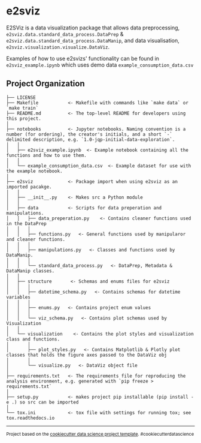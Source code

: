 e2sviz
==============================

E2SViz is a data visualization package that allows data preprocessing, `e2sviz.data.standard_data_process.DataPrep` & `e2sviz.data.standard_data_process.DataManip`, and data visualisation, `e2sviz.visualization.visualize.DataViz`.

Examples of how to use e2svizs' functionality can be found in `e2sviz_example.ipynb` which uses demo data `example_consumption_data.csv`

Project Organization
------------

    ├── LICENSE
    ├── Makefile           <- Makefile with commands like `make data` or `make train`
    ├── README.md          <- The top-level README for developers using this project.
    │
    ├── notebooks          <- Jupyter notebooks. Naming convention is a number (for ordering), the creator's initials, and a short `-` delimited description, e.g. `1.0-jqp-initial-data-exploration`.
    │   │
    │   ├── e2sviz_example.ipynb  <- Example notebook containing all the functions and how to use them.
    │   │
    │   └── example_consumption_data.csv  <- Example dataset for use with the example notebook.
    │
    ├── e2sviz             <- Package import when using e2sviz as an imported pacakge.
    │   │
    │   ├── __init__.py    <- Makes src a Python module
    │   │
    │   ├── data           <- Scripts for data preperation and manipulations.
    │   │   ├── data_preperation.py    <- Contains cleaner functions used in the DataPrep
    │   │   │   
    │   │   ├── functions.py   <- General functions used by manipularor and cleaner functions.
    │   │   │   
    │   │   ├── manipulations.py   <- Classes and functions used by DataManip.
    │   │   │   
    │   │   └── standard_data_process.py   <- DataPrep, Metadata & DataManip classes.
    │   │
    │   ├── structure       <- Schemas and enums files for e2sviz
    │   │   │   
    │   │   ├── datetime_schema.py   <- Contains schemas for datetime variables
    │   │   │   
    │   │   ├── enums.py   <- Contains project enum values
    │   │   │   
    │   │   └── viz_schema.py   <- Contains plot schemas used by Visualization
    │   │
    │   └── visualization    <- Contains the plot styles and visualization class and functions.
    │       │   
    │       ├── plot_styles.py   <- Contains Matplotlib & Plotly plot classes that holds the figure axes passed to the DataViz obj
    │       │   
    │       └── visualize.py   <- DataViz object file
    │
    ├── requirements.txt   <- The requirements file for reproducing the analysis environment, e.g. generated with `pip freeze > requirements.txt`
    │
    ├── setup.py           <- makes project pip installable (pip install -e .) so src can be imported
    │
    └── tox.ini            <- tox file with settings for running tox; see tox.readthedocs.io


--------

<p><small>Project based on the <a target="_blank" href="https://drivendata.github.io/cookiecutter-data-science/">cookiecutter data science project template</a>. #cookiecutterdatascience</small></p>
